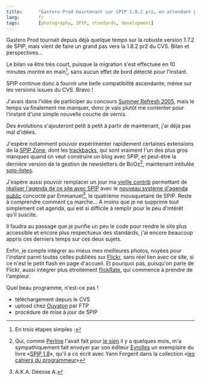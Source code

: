 ```yaml
---
title:      "Gastero Prod maintenant sur SPIP 1.8.2 pr2… en attendant plus"
lang:       fr
tags:       [photography, SPIP, standards, development]
---
```


Gastero Prod tournait depuis déjà quelque temps sur la robuste version 1.7.2 de SPIP, mais vient de faire un grand pas vers la 1.8.2 pr2 du CVS. Bilan et perspectives…

Le bilan va être très court, puisque la migration s'est effectuée en 10 minutes montre en main[^1], sans aucun effet de bord détecté pour l'instant.

SPIP continue donc à fournir une belle compatibilité ascendante, même sur les versions issues du CVS. Bravo !

J'avais dans l'idée de participer au concours [Summer Refresh 2005](http://www.summer-refresh-05.com/), mais le temps va finalement me manquer, donc je vais plutôt me contenter pour l'instant d'une simple nouvelle couche de vernis.

Des évolutions s'ajouteront petit à petit à partir de maintenant, j'ai déjà pas mal d'idées.

J'espère notamment pouvoir expérimenter rapidement certaines extensions de la [SPIP Zone](http://zone.spip.org/), dont les [trackbacks](http://zone.spip.org/trac/spip-zone/browser/_contribs_/_trackbacks_/), qui sont vraiment l'un des plus gros manques quand on veut construire un blog avec SPIP, et peut-être la dernière version de la gestion de newsletters de BoOz[^2], maintenant intitulée [spip-listes](http://zone.spip.org/trac/spip-zone/browser/_contribs_/_email_/spip-listes/).

J'espère aussi pouvoir remplacer un jour ma [vieille contrib](http://www.spip-contrib.net/Realiser-un-agenda-avec-SPIP) permettant de [réaliser l'agenda de ce site avec SPIP](/2003/12/le-meme-agenda-que-gastero-prod-avec-spip.html) avec le [nouveau système d'agenda public](http://www.spip-contrib.net/spikini/FiltreAgendaMemo) concocté par Emmanuel[^3], le quatrième mousquetaire de SPIP. Reste à comprendre comment ça marche… A moins que je ne supprime tout simplement cet agenda, qui est si difficile à remplir pour le peu d'intérêt qu'il suscite.

Il faudra au passage que je purifie un peu le code pour rendre le site plus accessible et encore plus respectueux des standards, j'ai encore beaucoup appris ces derniers temps sur ces deux sujets.

Enfin, je compte intégrer au mieux mes meilleures photos, noyées pour l'instant parmi toutes celles publiées sur [Flickr](https://www.flickr.com/photos/nicolas-hoizey/), sans réel lien avec ce site, si ce n'est le petit flash en page d'accueil. Et pourquoi pas, puisqu'on parle de Flickr, aussi intégrer plus étroitement [flickRate](http://flickrate.gasteroprod.com/), qui commence à prendre de l'ampleur.

Quel beau programme, n'est-ce pas !

[^1]: En trois étapes simples :

- téléchargement depuis le CVS
- upload chez [Ouvaton](http://ouvaton.coop/) par FTP
- procédure de mise à jour de SPIP

[^2]: Qui, comme [Perline](http://perline.org/) l'avait fait pour [le sien](http://microapp.com/fiche_produit.cfm?ref_produit=4707) il y a quelques mois, m'a sympathiquement fait envoyer par son éditeur [Eyrolles](http://www.eyrolles.com/) un exemplaire du livre «[SPIP 1.8](http://www.eyrolles.com/Informatique/Livre/9782212114287/livre-spip-1-8.php)», qu'il a co écrit avec Yann Forgerit dans la collection «[les cahiers du programmeur](http://www.eyrolles.com/Informatique/Collection/1291/les-cahiers-du-programmeur.php)»

[^3]: A.K.A. Déesse A.
